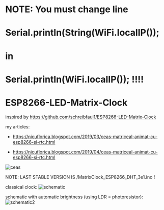 # NOTE: You must change line
# Serial.println(String(WiFi.localIP()); 
# in
# Serial.println(WiFi.localIP()); !!!!



# ESP8266-LED-Matrix-Clock
inspired by https://github.com/schreibfaul1/ESP8266-LED-Matrix-Clock

my articles:
- https://nicuflorica.blogspot.com/2019/03/ceas-matriceal-animat-cu-esp8266-si-rtc.html

- https://nicuflorica.blogspot.com/2019/04/ceas-matriceal-animat-cu-esp8266-si-rtc.html

![ceas](https://4.bp.blogspot.com/-sPenR_UCMYA/XKEeiTulrlI/AAAAAAAAY7A/pjJxiMm3iCo-j3SLFzuTvmfkJRRP7LP2wCLcBGAs/s1600/ceas0.jpg)

NOTE: LAST STABLE VERSION IS /MatrixClock_ESP8266_DHT_3e1.ino !

classical clock:
![schematic](https://3.bp.blogspot.com/--UePMiKRmFs/XKEjsCvku6I/AAAAAAAAY70/pDLfakXD7fcyVTAXzI74wH5Jl8OpZm4DgCLcBGAs/s1600/ESP8266_LED_Matrix_Clock_DHT.gif)

schematic with automatic brightness (using LDR = photoresistor):
![schematic2](https://4.bp.blogspot.com/-OyIs9oE8in8/XK9-Zm2RxzI/AAAAAAAAZCg/a2TihedTq501hoK6mNFIUM-Fo1CypZZcgCLcBGAs/s1600/ESP8266_LED_Matrix_Clock_DHT_LDR.gif)

